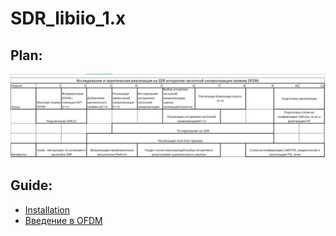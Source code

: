 # SDR_libiio_1.x

## Plan: 

<img src = "doc/photo/plan.jpg">

## Guide: 

- [Installation](./doc/INSTALLATION.MD)
- [Введение в OFDM](./doc/OFDM_FORM.md)
